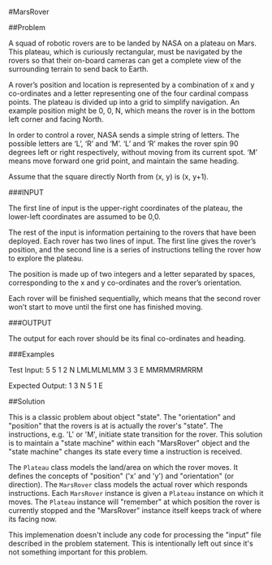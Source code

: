 #MarsRover

##Problem

A squad of robotic rovers are to be landed by NASA on a plateau on Mars. This plateau, which is curiously rectangular, must be navigated by the rovers so that their on-board cameras can get a complete view of the surrounding terrain to send back to Earth.

A rover’s position and location is represented by a combination of x and y co-ordinates and a letter representing one of the four cardinal compass points. The plateau is divided up into a grid to simplify navigation. An example position might be 0, 0, N, which means the rover is in the bottom left corner and facing North.

In order to control a rover, NASA sends a simple string of letters. The possible letters are ‘L’, ‘R’ and ‘M’. ‘L’ and ‘R’ makes the rover spin 90 degrees left or right respectively, without moving from its current spot. ‘M’ means move forward one grid point, and maintain the same heading.

Assume that the square directly North from (x, y) is (x, y+1).

###INPUT

The first line of input is the upper-right coordinates of the plateau, the lower-left coordinates are assumed to be 0,0.

The rest of the input is information pertaining to the rovers that have been deployed. Each rover has two lines of input. The first line gives the rover’s position, and the second line is a series of instructions telling the rover how to explore the plateau.

The position is made up of two integers and a letter separated by spaces, corresponding to the x and y co-ordinates and the rover’s orientation.

Each rover will be finished sequentially, which means that the second rover won’t start to move until the first one has finished moving.

###OUTPUT

The output for each rover should be its final co-ordinates and heading.

###Examples

Test Input:
5 5
1 2 N
LMLMLMLMM
3 3 E
MMRMMRMRRM

Expected Output:
1 3 N
5 1 E

##Solution

This is a classic problem about object "state". The "orientation" and "position" that the rovers is at is actually the rover's "state". The instructions, e.g. 'L' or 'M', initiate state transition for the rover. This solution is to maintain a "state machine" within each "MarsRover" object and the "state machine" changes its state every time a instruction is received. 

The `Plateau` class models the land/area on which the rover moves. It defines the concepts of "position" ('x' and 'y') and "orientation" (or direction). The `MarsRover` class models the actual rover which responds instructions. Each `MarsRover` instance is given a `Plateau` instance on which it moves. The `Plateau` instance will "remember" at which position the rover is currently stopped and the "MarsRover" instance itself keeps track of where its facing now.

This implemenation doesn't include any code for processing the "input" file described in the problem statement. This is intentionally left out since it's not something important for this problem.
